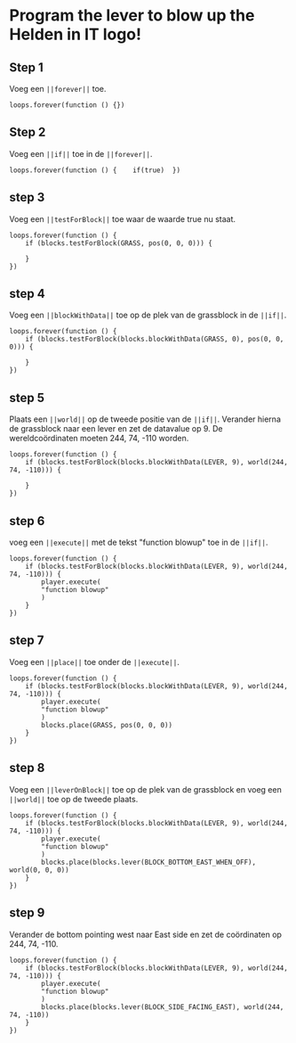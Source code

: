# Program the lever to blow up the Helden in IT logo!

## Step 1
Voeg een ``||forever||`` toe.

```blocks
loops.forever(function () {})
```

## Step 2
Voeg een ``||if||`` toe in de ``||forever||``.

```blocks
loops.forever(function () {    if(true)  })
```

## step 3
Voeg een ``||testForBlock||`` toe waar de waarde true nu staat.

```blocks
loops.forever(function () {
    if (blocks.testForBlock(GRASS, pos(0, 0, 0))) {
    	
    }
})
```

## step 4
Voeg een ``||blockWithData||`` toe op de plek van de grassblock in de ``||if||``.

```blocks
loops.forever(function () {
    if (blocks.testForBlock(blocks.blockWithData(GRASS, 0), pos(0, 0, 0))) {
    	
    }
})
```

## step 5
Plaats een ``||world||`` op de tweede positie van de ``||if||``. Verander hierna de grassblock naar een lever en zet de datavalue op 9. De wereldcoördinaten moeten 244, 74, -110 worden.

```blocks
loops.forever(function () {
    if (blocks.testForBlock(blocks.blockWithData(LEVER, 9), world(244, 74, -110))) {
    	
    }
})
```
## step 6
voeg een ``||execute||`` met de tekst "function blowup" toe in de ``||if||``.

```blocks
loops.forever(function () {
    if (blocks.testForBlock(blocks.blockWithData(LEVER, 9), world(244, 74, -110))) {
        player.execute(
        "function blowup"
        )
    }
})
```

## step 7
Voeg een ``||place||`` toe onder de ``||execute||``.

```blocks
loops.forever(function () {
    if (blocks.testForBlock(blocks.blockWithData(LEVER, 9), world(244, 74, -110))) {
        player.execute(
        "function blowup"
        )
        blocks.place(GRASS, pos(0, 0, 0))
    }
})
```

## step 8
Voeg een ``||leverOnBlock||`` toe op de plek van de grassblock en voeg een ``||world||`` toe op de tweede plaats.

```blocks
loops.forever(function () {
    if (blocks.testForBlock(blocks.blockWithData(LEVER, 9), world(244, 74, -110))) {
        player.execute(
        "function blowup"
        )
        blocks.place(blocks.lever(BLOCK_BOTTOM_EAST_WHEN_OFF), world(0, 0, 0))
    }
})
```

## step 9
Verander de bottom pointing west naar East side en zet de coördinaten op 244, 74, -110.

```blocks
loops.forever(function () {
    if (blocks.testForBlock(blocks.blockWithData(LEVER, 9), world(244, 74, -110))) {
        player.execute(
        "function blowup"
        )
        blocks.place(blocks.lever(BLOCK_SIDE_FACING_EAST), world(244, 74, -110))
    }
})
```
